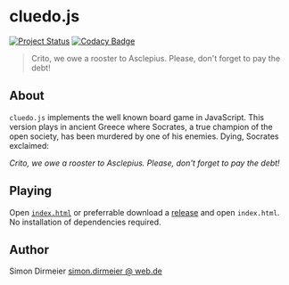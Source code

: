 # cluedo.js

[![Project Status](http://www.repostatus.org/badges/latest/concept.svg)](http://www.repostatus.org/#concept)
[![Codacy Badge](https://app.codacy.com/project/badge/Grade/cac94385418a4b2cb53f233fb4b1cf4d)](https://www.codacy.com/manual/simon-dirmeier/cluedo?utm_source=github.com&amp;utm_medium=referral&amp;utm_content=dirmeier/cluedo&amp;utm_campaign=Badge_Grade)

> Crito, we owe a rooster to Asclepius. Please, don't forget to pay the debt! 

## About

`cluedo.js` implements the well known board game in JavaScript. This version plays in ancient Greece where Socrates,
a true champion of the open society, has been murdered by one of his enemies. Dying, Socrates exclaimed:

*Crito, we owe a rooster to Asclepius. Please, don't forget to pay the debt!*

## Playing

Open [`index.html`](https://dirmeier.github.io/cluedo/index.html) or preferrable download a [release](https://github.com/dirmeier/cluedo.js/releases) and open `index.html`. No installation of dependencies required.

## Author

Simon Dirmeier <a href="mailto:simon.dirmeier @ web.de">simon.dirmeier @ web.de</a>


